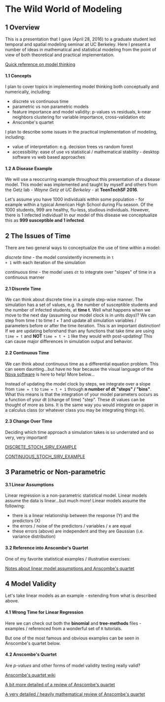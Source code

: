# The Wild World of Modeling

## 1 Overview

This is a presentation that I gave (April 28, 2016) to a graduate student led temporal and spatial modeling seminar at UC Berkeley. Here I present a number of ideas in mathematical and statistical modeling from the point of view of both theoretical and practical implementation.  

[Quick reference on model thinking](http://thru-echoes.github.io/learning-to-model/)  

#### 1.1 Concepts  

I plan to cover topics in implementing model thinking both conceptually and numerically, including:

* discrete vs continuous time
* parametric vs non parametric models
* feature importance and model validity: p-values vs residuals, k-near neighbors clustering for variable importance, cross-validation etc
* Anscombe's quartet

I plan to describe some issues in the practical implementation of modeling, including:

* value of interpretation: e.g. decision trees vs random forest
* accessibility: ease of use vs statistical / mathematical stability - desktop software vs web based approaches

#### 1.2 A Disease Example

We will use a reoccurring example throughout this presentation of a disease model. This model was implemented and taught by myself and others from the Getz lab - *Wayne Getz at UC Berkeley* - at <strong>TeenTechSF 2016</strong>.

Let's assume you have 1000 individuals within some population - for example within a typical American High School during Flu season. Of the 1000 students, 999 are healthy, flu-less, studious individuals. However, there is 1 infected individual! In our model of this disease we conceptualize this as <strong>999 susceptible and 1 infected</strong>.

## 2 The Issues of Time

There are two general ways to conceptualize the use of time within a model:

*discrete time* - the model consistently increments in <code>t + 1</code> with each iteration of the simulation

*continuous time* - the model uses <code>dt</code> to integrate over "slopes" of time in a continuous manner

#### 2.1 Discrete Time

We can think about discrete time in a simple step-wise manner. The simulation has a set of values, e.g. the number of susceptible students and the number of infected students, at <strong>time t</strong>. Well what happens when we move to the next day (assuming our model clock is in units *days*)? We can step from time *t* to time *t + 1* and update all simulation variables / parameters before or after the time iteration. This is an important distinction! If we are updating beforehand than any functions that take *time* are using <code>time = t</code> and <strong>NOT</strong> <code>time = t + 1</code> like they would with post-updating! This can cause major differences in simulation output and behavior.

#### 2.2 Continuous Time

We can think about continuous time as a differential equation problem. This can seem daunting...but have no fear because the visual language of the [Nova software](https://www.novamodeler.com/) is here to help! More below...

Instead of updating the model clock by steps, we integrate over a slope from <code>time = t</code> to <code>time = t + 1</code> through <strong>n number of dt "steps" / "bins"</strong>. What this means is that the integration of your model parameters occurs as a function of your dt (change of time) "step". These dt values can be thought of more as bins. It is the same way you would integrate on paper in a calculus class (or whatever class you may be integrating things in).    

#### 2.3 Change Over Time

Deciding which time approach a simulation takes is so underrated and so very, very important!

[DISCRETE_STOCH_SIRV_EXAMPLE]()

[CONTINUOUS_STOCH_SIRV_EXAMPLE]()

## 3 Parametric or Non-parametric

#### 3.1 Linear Assumptions

Linear regression is a non-parametric statistical model. Linear models assume the data is linear...but much more! Linear models assume the following:

* there is a linear relationship between the response (Y) and the predictors (X)
* the errors / noise of the predictors / variables / x are equal
* these errors (above) are independent and they are Gaussian (i.e. variance distribution)

#### 3.2 Reference into Anscombe's Quartet

One of my favorite statistical examples / illustrative exercises:

[Notes about linear model assumptions and Anscombe's quartet](http://statweb.stanford.edu/~nzhang/203_web/lecture3.pdf)

## 4 Model Validity

Let's take linear models as an example - extending from what is described above.

#### 4.1 Wrong Time for Linear Regression

Here we can check out both the <strong>binomial</strong> and <strong>tree-methods</strong> files - examples / referenced from a wonderful set of <code>R</code> tutorials.

But one of the most famous and obvious examples can be seen in Anscombe's quartet below.  

#### 4.2 Anscombe's Quartet

Are *p-values* and other forms of model validity testing really valid?

[Anscombe's quartet wiki](https://en.wikipedia.org/wiki/Anscombe's_quartet)

[A bit more detailed of a review of Anscombe's quartet](http://data.heapanalytics.com/anscombes-quartet-and-why-summary-statistics-dont-tell-the-whole-story)

[A very detailed / heavily mathematical review of Anscombe's quartet](http://www.mit.edu/~6.s085/notes/lecture4.pdf)

